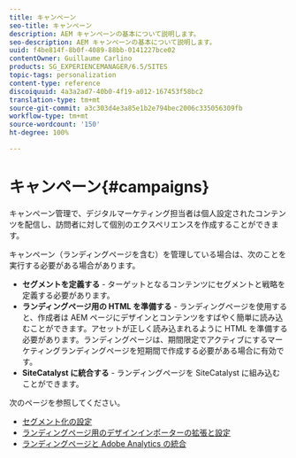 ```yaml
---
title: キャンペーン
seo-title: キャンペーン
description: AEM キャンペーンの基本について説明します。
seo-description: AEM キャンペーンの基本について説明します。
uuid: f4be814f-8b0f-4089-88bb-0141227bce02
contentOwner: Guillaume Carlino
products: SG_EXPERIENCEMANAGER/6.5/SITES
topic-tags: personalization
content-type: reference
discoiquuid: 4a3a2ad7-40b0-4f19-a012-167453f58bc2
translation-type: tm+mt
source-git-commit: a3c303d4e3a85e1b2e794bec2006c335056309fb
workflow-type: tm+mt
source-wordcount: '150'
ht-degree: 100%

---
```



# キャンペーン{#campaigns}

キャンペーン管理で、デジタルマーケティング担当者は個人設定されたコンテンツを配信し、訪問者に対して個別のエクスペリエンスを作成することができます。

キャンペーン（ランディングページを含む）を管理している場合は、次のことを実行する必要がある場合があります。

* **セグメントを定義する** - ターゲットとなるコンテンツにセグメントと戦略を定義する必要があります。
* **ランディングページ用の HTML を準備する** - ランディングページを使用すると、作成者は AEM ページにデザインとコンテンツをすばやく簡単に読み込むことができます。アセットが正しく読み込まれるように HTML を準備する必要があります。ランディングページは、期間限定でアクティブにするマーケティングランディングページを短期間で作成する必要がある場合に有効です。
* **SiteCatalyst に統合する** - ランディングページを SiteCatalyst に組み込むことができます。

次のページを参照してください。

* [セグメント化の設定](/help/sites-administering/campaign-segmentation.md)
* [ランディングページ用のデザインインポーターの拡張と設定](/help/sites-administering/extending-the-design-importer-for-landingpages.md)
* [ランディングページと Adobe Analytics の統合](/help/sites-administering/integrating-landing-pages-with-adobe-analytics.md)

